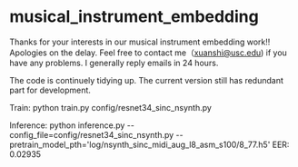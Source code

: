 # musical_instrument_embedding

Thanks for your interests in our musical instrument embedding work!!  Apologies on the delay.  Feel free to contact me（<xuanshi@usc.edu>) if you have any problems.  I generally reply emails in 24 hours.

The code is continuely tidying up.  The current version still has redundant part for development.   

Train:
    python train.py config/resnet34_sinc_nsynth.py

Inference:
    python inference.py --config_file=config/resnet34_sinc_nsynth.py --pretrain_model_pth='log/nsynth_sinc_midi_aug_l8_asm_s100/8_77.h5'
EER: 0.02935

